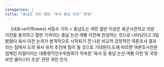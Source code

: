 ```yaml
---
categories: j
title: "충남도 국민 절반 ‘육사 충남 이전’ 찬성"
---
```

&nbsp;&nbsp;&nbsp;&nbsp; [내포=e지역news] 서동수 기자 = 충남도는 국민 절반 이상은 육군사관학교 지방 이전을 동의하고 절반 가까이는 충남 논산&#8231;계룡 이전에 찬성하는 것으로 나타났다고 3일 밝혔다.육사 이전 논의가 본격적으로 시작되기 전 나온 비교적 긍정적인 여론조사 결과라는 점에서 도의 육사 유치 추진에 힘이 될 것으로 기대된다.도에 따르면 여론조사전문업체인 리얼미터는 대통령직인수위원회가 약속한 ‘육사 등 충남 논산&#8231;계룡 이전 및 국방&#8231;보안 클러스터 조성’ 관련 국민 인식 